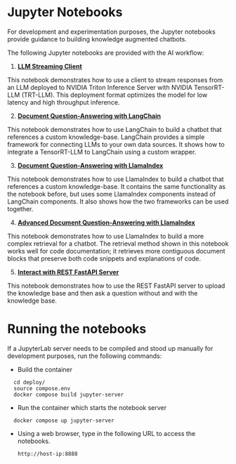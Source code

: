 # Jupyter Notebooks
For development and experimentation purposes, the Jupyter notebooks provide guidance to building knowledge augmented chatbots.

The following Jupyter notebooks are provided with the AI workflow:

1. [**LLM Streaming Client**](../notebooks/01-llm-streaming-client.ipynb)

This notebook demonstrates how to use a client to stream responses from an LLM deployed to NVIDIA Triton Inference Server with NVIDIA TensorRT-LLM (TRT-LLM). This deployment format optimizes the model for low latency and high throughput inference.

2. [**Document Question-Answering with LangChain**](../notebooks/02_langchain_simple.ipynb)

This notebook demonstrates how to use LangChain to build a chatbot that references a custom knowledge-base. LangChain provides a simple framework for connecting LLMs to your own data sources. It shows how to integrate a TensorRT-LLM to LangChain using a custom wrapper.

3. [**Document Question-Answering with LlamaIndex**](../notebooks/03_llama_index_simple.ipynb)

This notebook demonstrates how to use LlamaIndex to build a chatbot that references a custom knowledge-base. It contains the same functionality as the notebook before, but uses some LlamaIndex components instead of LangChain components. It also shows how the two frameworks can be used together.

4. [**Advanced Document Question-Answering with LlamaIndex**](../notebooks/04_llamaindex_hier_node_parser.ipynb)

This notebook demonstrates how to use LlamaIndex to build a more complex retrieval for a chatbot. The retrieval method shown in this notebook works well for code documentation; it retrieves more contiguous document blocks that preserve both code snippets and explanations of code.

5. [**Interact with REST FastAPI Server**](../notebooks/05_dataloader.ipynb)

This notebook demonstrates how to use the REST FastAPI server to upload the knowledge base and then ask a question without and with the knowledge base.

# Running the notebooks
If a JupyterLab server needs to be compiled and stood up manually for development purposes, run the following commands:
- Build the container
```
  cd deploy/
  source compose.env
  docker compose build jupyter-server
```
- Run the container which starts the notebook server
```
  docker compose up jupyter-server
```
- Using a web browser, type in the following URL to access the notebooks.

    ``http://host-ip:8888``
